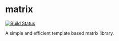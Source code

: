 # matrix

[![Build Status](https://travis-ci.org/dronecrew/matrix.svg?branch=master)](https://travis-ci.org/dronecrew/matrix)

A simple and efficient template based matrix library.
